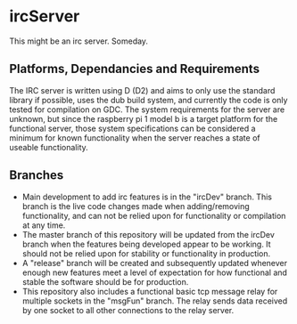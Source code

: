 # ircServer
This might be an irc server. Someday.

## Platforms, Dependancies and Requirements
The IRC server is written using D (D2) and aims to only use the standard library if possible, uses the dub build system, and currently the code is only tested for compilation on GDC.
The system requirements for the server are unknown, but since the raspberry pi 1 model b is a target platform for the functional server, those system specifications can be considered a minimum for known functionality when the server reaches a state of useable functionality.

## Branches
* Main development to add irc features is in the "ircDev" branch. This branch is the live code changes made when adding/removing functionality, and can not be relied upon for functionality or compilation at any time.
* The master branch of this repository will be updated from the ircDev branch when the features being developed appear to be working. It should not be relied upon for stability or functionality in production.
* A "release" branch will be created and subsequently updated whenever enough new features meet a level of expectation for how functional and stable the software should be for production.
* This repository also includes a functional basic tcp message relay for multiple sockets in the "msgFun" branch. The relay sends data received by one socket to all other connections to the relay server.

